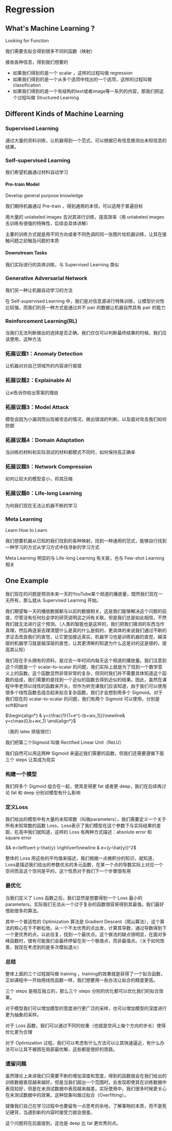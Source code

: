 # Regression

## What's Machine Learning ?

Looking for Function

我们需要去拟合得到很多不同的函数（映射）

接收各种信息，得到我们想要的

* 如果我们得到的是一个 scalar ，这样的过程叫做 regression 
* 如果我们得到的是一个从多个选项中找出的一个选项，这样的过程叫做 classification
* 如果我们得到的是一个有结构的text或者image等一系列的内容，那我们把这个过程叫做 Structured Learning

## Different Kinds of Machine Learning

### Supervised Learning

通过大量的资料训练，让机器得到一个范式，可以根据已有信息推测出未知信息的结果。

### Self-supervised Learning

我们希望机器通过材料自动学习

#### Pre-train Model

Develop general purpose knowledge

我们期待机器通过 Pre-train ，得到通用的本领，可以适用于普遍目标

用大量的 unlabeled images 去对其进行训练，提高效率（用 unlabeled images 去训练有很强的特殊性，后续会具体讲解）

主要的训练方式就是用不同方向或者不同色调的同一张图片给机器训练，让其在接触问题之前触及问题的本质

#### Downstream Tasks

我们实际进行的具体训练，与 Supervised Learning 类似

### Generative Adversarial Network

我们另一种让机器自动学习的方法

在 Self-supervised Learning 中，我们是对信息源进行特殊训练，让模型针对性比较强，而我们的另一种方式是通过并不 pair 的数据让机器自然具有 pair 的能力

### Reinforcement Learning(RL)

当我们无法判断做出的选择是否正确，我们仅仅可以判断最终结果的时候，我们应该使用，这种方法

### 拓展议题1：Anomaly Detection

让机器对对自己领域外的内容进行报错

### 拓展议题2：Explainable AI

让ai告诉你给出答案的理由

### 拓展议题3：Model Attack

模型会因为小漏洞而出现被攻击的情况，做出错误的判断。以及面对攻击我们如何防御

### 拓展议题4：Domain Adaptation

当训练的材料和实际测试的材料都模式不同时，如何保持高正确率

### 拓展议题5：Network Compression

如何让较大的模型变小，将其压缩

### 拓展议题6：Life-long Learning

为何我们现在无法让机器不断的学习

### Meta Learning

Learn How to Learn

我们想要机器从已知的我们找到的各种映射，找到一种通用的范式，能够自行找到一种学习的方式从学习方式中找寻新的学习方式

Meta Learning 明显的与 Life-long Learning 有关联，也与 Few-shot Learning 相关

## One Example

我们现在的问题是预测未来一天的YouTube某个频道的播放量，既然我们现在一无所有，那么就从 Supervised Learning 开始。

我们期望每一天的播放数据都与以前的数据相关，这是我们能够解决这个问题的前提，尽管没有任何社会学的研究说明这之间有关联，但是我们总是如此相信，不然我们就无法进行这个预测。（人类的智能也是这样的，我们把我们猜测的东西当作真理，然后再逐渐去理清楚什么是真的什么是假的，更具体的来说我们通过不断的求证去改良我们的直觉，让它更加接近真实。机器学习也是训练机器的直觉，越深层的机器学习就是越深层的直觉，让其更清晰的知道为什么这是对的这是错的，提高其认知）

我们现在手头拥有的资料，是过去一年时间内每天这个频道的播放量。我们注意到这个问题是一个 scalar-to-scalar 的问题，我们实际上就是为了找到一个数学意义上的函数。这个函数显然非常非常的复杂，但同时我们并不需要具体知道这个函数的组成，我们需要的是找到一个近似的函数去得到近似的结果。因此，虽然在课程中李老师以线性的函数来开头，但作为听完课我们应该知道，由于我们可以使用很多个线性函数去组合起来拟合复杂函数，我们才会想到用多个 Sigmoid。对于我们现在的 scalar-to-scalar 的问题，我们有两个 Sigmoid 可以使用，分别是soft和hard

$\begin{align*}
  & y=c\frac{1}{1+e^{-(b+wx_1)}}\newline& y=c\max(0,b+wx_1)
\end{align*}$

（我的 latex 排版很烂）

我们把第二个Sigmoid 叫做 Rectified Linear Unit（ReLU）

我们自然可以用这两种 Sigmoid 来逼近我们需要的函数，但我们还需要遵循下面三个 steps 让其成为现实

### 构建一个模型

我们将多个 Sigmoid 组合在一起，使其变得更 fat 或者更 deep，我们在后续再讨论 fat 和 deep 分别对模型有什么影响

### 定义Loss

我们给出的模型中有大量的未知常数（叫做parameters），我们需要定义一个关于所有未知常数的函数 Loss，Loss表示了我们模型在这个参数下与实际结果的差距，在高中我们就知道，这样的 Loss 有两种方式描述：absolute error 和 square error

$& e=\left\vert y-\hat{y} \right\vert\newline & e=(y-\hat{y})^2$

整体的 Loss 用这些的平均值来描述，我们根据一点微积分的知识，就知道，Loss是描述我们给出的参数优劣的多元函数，在某一个点的导数实际上对应一个空间而且这个空间是平的，这个性质对于我们下一个步骤很有用

### 最优化

当我们定义了 Loss 函数之后，我们显然是想要得到一个 Loss 最小的 parameters。实际我们无法从一个过于复杂的函数很容易得到其最值。我们最好借助很多的算法。

其中一个普适性的 Optimization 算法是 Gradient Descent（爬山算法），这个算法的核心在于不断松弛，从一个不太优秀的点出发，计算其导数，通过导数得到下一个更优秀的点，以此往复，找到一个最优点。这个做法的缺点很明显，在面对多峰函数时，很有可能我们会最终停留在另一个极值点，而非最值点。（关于如何改善，我现在考虑到的是多次模拟退火）

### 总结

整体上面的三个过程就叫做 training ，training的效果就是获得了一个拟合函数，正如课程中一开始用线性函数一样，我们想要用一些办法让拟合的精度更高。

三个 steps 是相互独立的，那么三个 steps 分别的优化都可以优化我们的拟合效果。

对于模型我们可以增加模型的宽度进行更广泛的采样，也可以增加模型的深度进行更为抽象的采样。

对于 Loss 函数，我们可以通过不同的权重（也就是空间上每个方向的步长）使得优化更为合理

对于 Optimization 过程，我们可以考虑有什么方法可以让其快速逼近，有什么办法可以让其不被困在局部最优解，这些都是很好的思路。

### 遗留问题

虽然理论上来讲我们只需要不断的增加深度和宽度，得到的函数就会在我们给出的训练数据表现越来越好。但是当我们超出一个范围时，会发现即使其在训练数据中表现较好，但是在未测试数据中表现越来越差。实际使用中，我们很多时候更关心在未测试数据中的效果。这种现象叫做过拟合（Overfitting）。

就像我们自己在学习过程中也要留有一点思考的余地，了解事物的本质，而不是死记硬背，当遇到新的内容时接受力就会很差。

这个问题将在后面提到，这也是 deep 比 fat 更优秀的点。